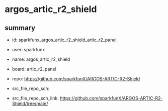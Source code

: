 # argos_artic_r2_shield
 
## summary 
* id: sparkfunx_argos_artic_r2_shield_artic_r2_panel
* user: sparkfunx
* name: argos_artic_r2_shield
* board: artic_r2_panel
* repo: https://github.com/sparkfunX/ARGOS-ARTIC-R2-Shield



* src_file_repo_sch: 
* src_file_repo_sch_link: https://github.com/sparkfunX/ARGOS-ARTIC-R2-Shield/tree/main/







